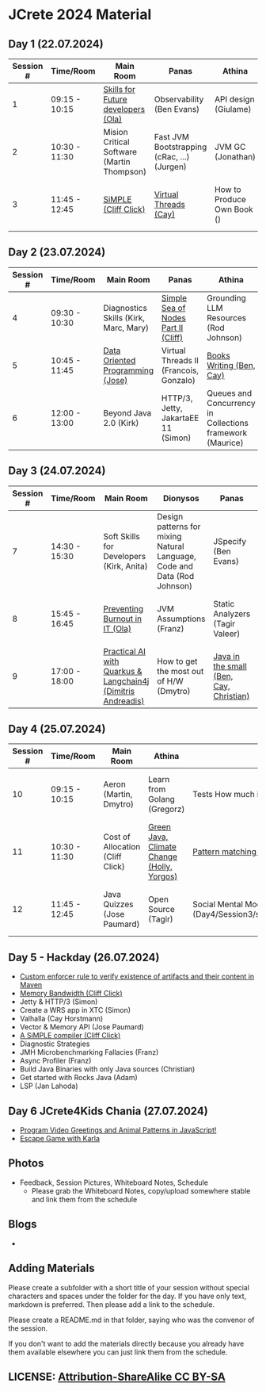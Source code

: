 # JCrete 2024 Material

## Day 1 (22.07.2024)

| Session # | Time/Room      | Main Room    | Panas    | Athina  | Dionysos | Restaurant | Sofa |   
|-----------|----------------|--------------|----------|--------|-----------|------------|------|
| 1         | 09:15 - 10:15  | [Skills for Future developers (Ola)](Day1/Session1/SkillsForFutureDevelopers.md) | Observability (Ben Evans) | API design (Giulame) | High Throuput (Quic, ...) (Sven) | DevOps for AI (Oleg) | Microservices () |
| 2         | 10:30 - 11:30  | Mision Critical Software (Martin Thompson) | Fast JVM Bootstrapping (cRac, ...) (Jurgen) | JVM GC (Jonathan)  | Java in Education (Sven Reimers) | JReleaser (Andres) | AI not a BS () |
| 3         | 11:45 - 12:45  | [SiMPLE (Cliff Click)](https://github.com/SeaOfNodes/Simple) | [Virtual Threads (Cay)](Day1/Session3/VirtualThreads.md) | How to Produce Own Book () | Declarative vs. Imperative Builds (Jan Lahoda) | [XTC ()](https://xtclang.org/) | Gen AI for Java |
 
## Day 2 (23.07.2024)

| Session # | Time/Room      | Main Room    | Panas    | Athina  | Dionysos | Restaurant | Sofa |   
|-----------|----------------|--------------|----------|--------|-----------|------------|------|
| 4         | 09:30 - 10:30  | Diagnostics Skills (Kirk, Marc, Mary) | [Simple Sea of Nodes Part II (Cliff)]((https://github.com/SeaOfNodes/Simple)) | Grounding LLM Resources (Rod Johnson) | Is OpenSource Dead? (Simon, Andres) | -     |  Neurodiverse (ags) |
| 5         | 10:45 - 11:45  | [Data Oriented Programming (Jose)](https://github.com/JosePaumard/2024_DevoxxFR-Amber-lab)| Virtual Threads II (Francois, Gonzalo) | [Books Writing (Ben, Cay)](Day2/Session2/BooksWriting.md) | Functional Programming (Gregor) | Aeron 10 (Dmytro, Martin) |   Type Pollution (Franz)   |
| 6         | 12:00 - 13:00  | Beyond Java 2.0 (Kirk) | HTTP/3, Jetty, JakartaEE 11 (Simon) | Queues and Concurrency in Collections framework (Maurice) | [Platform Teams (Kaarel)](Day2/Session3/PlatformTeams/) | [Java Modules (Christian)](https://github.com/sormuras/modules) | [Native Code/Memory](Day2/Session3/native-memory-code-performance) (Gonzalo, Adam)  |

## Day 3 (24.07.2024)

| Session # | Time/Room      | Main Room                                                                                                          | Dionysos | Panas  | Athina  | Hacking | Sofa |   
|-----------|----------------|--------------------------------------------------------------------------------------------------------------------|----------|--------|---------|---------|------|
| 7         | 14:30 - 15:30  | Soft Skills for Developers (Kirk, Anita)                                                                           | Design patterns for mixing Natural Language, Code and Data (Rod Johnson) | JSpecify (Ben Evans) | Unconferences (Jose Paumard) | Language Servers (Marcus) | Kotlin (Anton) |
| 8         | 15:45 - 16:45  | [Preventing Burnout in IT (Ola)](Day3/Session2/PreventingBurnoutInIT.md)                                           | JVM Assumptions (Franz) | Static Analyzers (Tagir Valeer) | The Future of Server Side Java (Igor) | GenAI/LLM (Sebastian) | The Origins of Complexity (Ben Evans)  |
| 9         | 17:00 - 18:00  | [Practical AI with Quarkus & Langchain4j (Dimitris Andreadis)](https://github.com/quarkiverse/quarkus-langchain4j) | How to get the most out of H/W (Dmytro) | [Java in the small (Ben, Cay, Christian)](Day3/Session3/JavaInTheSmall.md) | The Long Road (Don) |   Benchmarketing Lies (Franz) | Hindely Milner Typing (Cliff Click) |

## Day 4 (25.07.2024)
| Session # | Time/Room      | Main Room    | Athina                                         | Panas  | Dionysos | Hacking                            | Sofa |   
|-----------|----------------|--------------|------------------------------------------------|--------|----------|------------------------------------|------|
| 10        | 09:15 - 10:15  | Aeron (Martin, Dmytro) | Learn from Golang (Gregorz)                    | Tests How much is enough? () | [Interviews (Ola, Jonathan)](Day4/Session1/Interviews.md) | Spring Framework AMA (Jurgen)      | Data centric OOdb Schemas (Jose) |
| 11        | 10:30 - 11:30  | Cost of Allocation (Cliff Click) | [Green Java, Climate Change (Holly, Yorgos)](Day4/Session2/ClimateChange+GreenJava/README.md) | [Pattern matching (Cay)](https://horstmann.com/presentations/2024/jcrete) | [Project Euler (Heinz)](https://projecteuler.net/archives) | Coping with Conflict (Anita, Kirk) |    Exceptional Manager (Mary) |
| 12        | 11:45 - 12:45  | Java Quizzes (Jose Paumard) | Open Source (Tagir)                            | Social Mental Models (ags)](Day4/Session3/social_mental_models/social_mental_models.md) | Teaching and Learning with LLMs (Thoddac) | Improving Remote working ()        |    Kill me softly (Ixchel) |

## Day 5 - Hackday (26.07.2024)

* [Custom enforcer rule to verify existence of artifacts and their content in Maven](Day5/custom-maven-enforcer-rule)
* [Memory Bandwidth (Cliff Click)](Day5/cliffclick_memory_bandwidth/README.md)
* Jetty & HTTP/3 (Simon)
* Create a WRS app in XTC (Simon)
* Valhalla (Cay Horstmann)
* Vector & Memory API (Jose Paumard)
* [A SiMPLE compiler (Cliff Click)](https://github.com/SeaOfNodes/Simple)
* Diagnostic Strategies
* JMH Microbenchmarking Fallacies (Franz)
* Async Profiler (Franz)
* Build Java Binaries with only Java sources (Christian)
* Get started with Rocks Java (Adam)
* LSP (Jan Lahoda)

## Day 6 JCrete4Kids Chania (27.07.2024)
* [Program Video Greetings and Animal Patterns in JavaScript!](https://horstmann.com/presentations/2024/jcrete4kids/)
* [Escape Game with Karla](http://karla.lahoda.info/?lang=el)

## Photos

* Feedback, Session Pictures, Whiteboard Notes, Schedule
    * Please grab the Whiteboard Notes, copy/upload somewhere stable and link them from the schedule

## Blogs

* 


## Adding Materials

Please create a subfolder with a short title of your session without special characters and spaces under the folder for the day. If you have only text, markdown is preferred. Then please add a link to the schedule.

Please create a README.md in that folder, saying who was the convenor of the session.

If you don't want to add the materials directly because you already have them available elsewhere you can just link them from the schedule.

## LICENSE:  [Attribution-ShareAlike CC BY-SA](https://creativecommons.org/licenses/)
